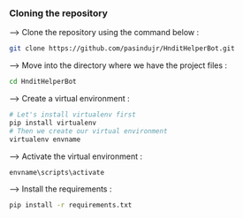 <div align="center>"
# HNDIT Helper Telegram Bot
<img width="30%" src="https://d2cbg94ubxgsnp.cloudfront.net/Pictures/480x270/9/9/3/512993_shutterstock_715962319converted_920340.png">
</div>

### Cloning the repository

--> Clone the repository using the command below :
```bash
git clone https://github.com/pasindujr/HnditHelperBot.git
```

--> Move into the directory where we have the project files : 
```bash
cd HnditHelperBot
```

--> Create a virtual environment :
```bash
# Let's install virtualenv first
pip install virtualenv
# Then we create our virtual environment
virtualenv envname
```

--> Activate the virtual environment :
```bash
envname\scripts\activate
```

--> Install the requirements :
```bash
pip install -r requirements.txt
```
